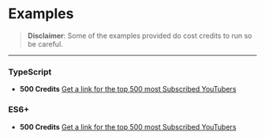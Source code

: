 # Examples
> **Disclaimer**: Some of the examples provided do cost credits to run so be careful.

---

### TypeScript
- **500 Credits** [Get a link for the top 500 most Subscribed YouTubers](ts/youtube-top-500.ts)

### ES6+
- **500 Credits** [Get a link for the top 500 most Subscribed YouTubers](js/youtube-top-500.js)

